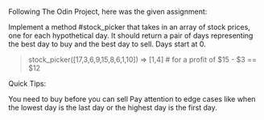 Following The Odin Project, here was the given assignment:

Implement a method #stock_picker that takes in an array of stock prices, one for each hypothetical day. It should return a pair of days representing the best day to buy and the best day to sell. Days start at 0.

  > stock_picker([17,3,6,9,15,8,6,1,10])
  => [1,4]  # for a profit of $15 - $3 == $12

Quick Tips:

You need to buy before you can sell
Pay attention to edge cases like when the lowest day is the last day or the highest day is the first day.


